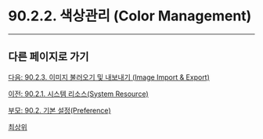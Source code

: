 # 90.2.2. 색상관리 (Color Management)

***

## 다른 페이지로 가기

[다음: 90.2.3. 이미지 불러오기 및 내보내기 (Image Import & Export)](./90-02-03-image-import-n-export.md)

[이전: 90.2.1. 시스템 리소스(System Resource)](./90-02-01-system-resource.md)

[부모: 90.2. 기본 설정(Preference)](./90-02-00-preference.md)

[최상위](./00-home.md)
